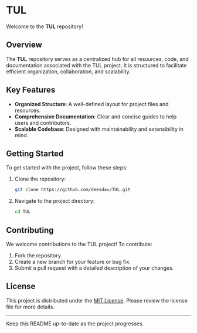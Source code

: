 # TUL

Welcome to the **TUL** repository!
 
## Overview
The **TUL** repository serves as a centralized hub for all resources, code, and documentation associated with the TUL project. It is structured to facilitate efficient organization, collaboration, and scalability.

## Key Features
- **Organized Structure**: A well-defined layout for project files and resources.
- **Comprehensive Documentation**: Clear and concise guides to help users and contributors.
- **Scalable Codebase**: Designed with maintainability and extensibility in mind.

## Getting Started
To get started with the project, follow these steps:

1. Clone the repository:
    ```bash
    git clone https://github.com/deesdav/TUL.git
    ```
2. Navigate to the project directory:
    ```bash
    cd TUL
    ```

## Contributing
We welcome contributions to the TUL project! To contribute:

1. Fork the repository.
2. Create a new branch for your feature or bug fix.
3. Submit a pull request with a detailed description of your changes.

## License
This project is distributed under the [MIT License](LICENSE). Please review the license file for more details.

---

Keep this README up-to-date as the project progresses.
